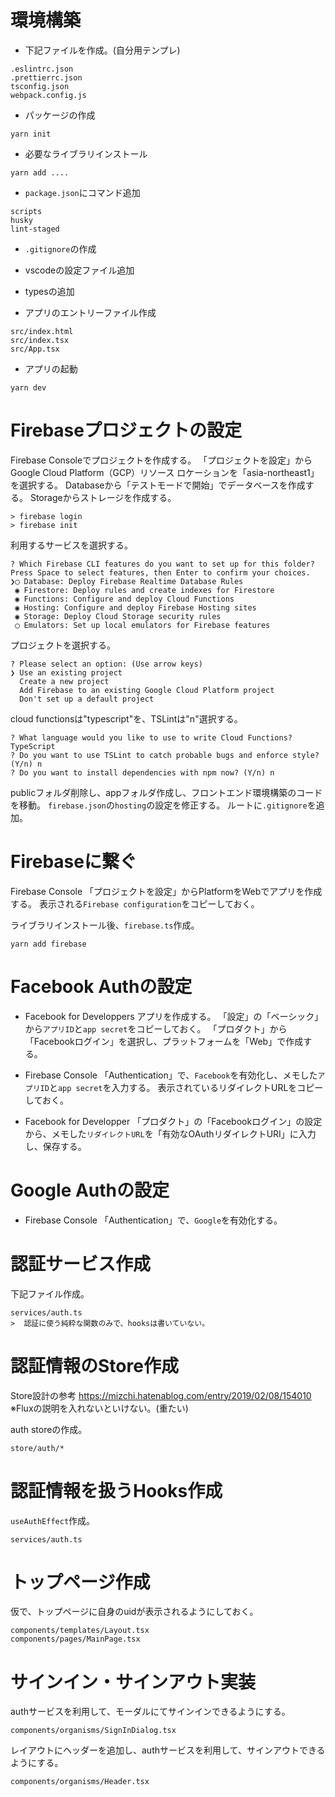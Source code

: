 # 環境構築

* 下記ファイルを作成。(自分用テンプレ)
```
.eslintrc.json
.prettierrc.json
tsconfig.json
webpack.config.js
```

* パッケージの作成
```
yarn init
```

* 必要なライブラリインストール
```
yarn add ....
```

* `package.json`にコマンド追加
```
scripts
husky
lint-staged
```

* `.gitignore`の作成
* vscodeの設定ファイル追加
* typesの追加

* アプリのエントリーファイル作成
```
src/index.html
src/index.tsx
src/App.tsx
```

* アプリの起動
```
yarn dev
```

# Firebaseプロジェクトの設定

Firebase Consoleでプロジェクトを作成する。
「プロジェクトを設定」からGoogle Cloud Platform（GCP）リソース ロケーションを「asia-northeast1」を選択する。
Databaseから「テストモードで開始」でデータベースを作成する。
Storageからストレージを作成する。

```
> firebase login
> firebase init
```

利用するサービスを選択する。
```
? Which Firebase CLI features do you want to set up for this folder? Press Space to select features, then Enter to confirm your choices. 
❯◯ Database: Deploy Firebase Realtime Database Rules
 ◉ Firestore: Deploy rules and create indexes for Firestore
 ◉ Functions: Configure and deploy Cloud Functions
 ◉ Hosting: Configure and deploy Firebase Hosting sites
 ◉ Storage: Deploy Cloud Storage security rules
 ◯ Emulators: Set up local emulators for Firebase features
```

プロジェクトを選択する。
```
? Please select an option: (Use arrow keys)
❯ Use an existing project 
  Create a new project 
  Add Firebase to an existing Google Cloud Platform project 
  Don't set up a default project 
```

cloud functionsは"typescript"を、TSLintは"n"選択する。
```
? What language would you like to use to write Cloud Functions? TypeScript
? Do you want to use TSLint to catch probable bugs and enforce style? (Y/n) n
? Do you want to install dependencies with npm now? (Y/n) n
```

publicフォルダ削除し、appフォルダ作成し、フロントエンド環境構築のコードを移動。
`firebase.json`の`hosting`の設定を修正する。
ルートに`.gitignore`を追加。

# Firebaseに繋ぐ

Firebase Console
「プロジェクトを設定」からPlatformをWebでアプリを作成する。
表示される`Firebase configuration`をコピーしておく。

ライブラリインストール後、`firebase.ts`作成。
```
yarn add firebase
```

# Facebook Authの設定

* Facebook for Developpers
アプリを作成する。
「設定」の「ベーシック」から`アプリID`と`app secret`をコピーしておく。
「プロダクト」から「Facebookログイン」を選択し、プラットフォームを「Web」で作成する。

* Firebase Console
「Authentication」で、`Facebook`を有効化し、メモした`アプリID`と`app secret`を入力する。
表示されているリダイレクトURLをコピーしておく。

* Facebook for Developper
「プロダクト」の「Facebookログイン」の設定から、メモした`リダイレクトURL`を「有効なOAuthリダイレクトURI」に入力し、保存する。

# Google Authの設定

* Firebase Console
「Authentication」で、`Google`を有効化する。

# 認証サービス作成

下記ファイル作成。
```
services/auth.ts
>  認証に使う純粋な関数のみで、hooksは書いていない。
```

# 認証情報のStore作成

Store設計の参考
https://mizchi.hatenablog.com/entry/2019/02/08/154010
※Fluxの説明を入れないといけない。(重たい)

auth storeの作成。
```
store/auth/*
```

# 認証情報を扱うHooks作成

`useAuthEffect`作成。

```
services/auth.ts
```

# トップページ作成

仮で、トップページに自身のuidが表示されるようにしておく。

```
components/templates/Layout.tsx
components/pages/MainPage.tsx
```

# サインイン・サインアウト実装

authサービスを利用して、モーダルにてサインインできるようにする。

```
components/organisms/SignInDialog.tsx
```

レイアウトにヘッダーを追加し、authサービスを利用して、サインアウトできるようにする。

```
components/organisms/Header.tsx
```
